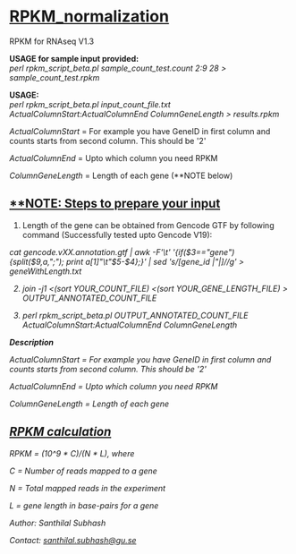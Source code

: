 <h1><u>RPKM_normalization</u></h1>


RPKM for RNAseq V1.3

<b>USAGE for sample input provided:</b> <br><i>perl rpkm_script_beta.pl sample_count_test.count 2:9 28 > sample_count_test.rpkm</i>

<b>USAGE:</b> <br><i>perl rpkm_script_beta.pl input_count_file.txt ActualColumnStart:ActualColumnEnd ColumnGeneLength > results.rpkm</i>


<i>ActualColumnStart</i> = For example you have GeneID in first column and counts starts from second column. This should be '2'

<i>ActualColumnEnd</i> = Upto which column you need RPKM

<i>ColumnGeneLength</i> = Length of each gene (**NOTE below)






<h2><u>**NOTE: Steps to prepare your input</u></h2>


1) Length of the gene can be obtained from Gencode GTF by following command (Successfully tested upto Gencode V19):

<i>cat gencode.vXX.annotation.gtf | awk -F'\t' '{if($3=="gene") {split($9,a,";"); print a[1]"\t"$5-$4};}' | sed 's/[gene_id |"|]//g' > geneWithLength.txt<i>


2) <i>join -j1  <(sort YOUR_COUNT_FILE) <(sort YOUR_GENE_LENGTH_FILE) > OUTPUT_ANNOTATED_COUNT_FILE</i>

3) <i>perl rpkm_script_beta.pl OUTPUT_ANNOTATED_COUNT_FILE ActualColumnStart:ActualColumnEnd ColumnGeneLength</i>

<b>Description</b>

<i>ActualColumnStart</i> = For example you have GeneID in first column and counts starts from second column. This should be '2'

<i>ActualColumnEnd</i> = Upto which column you need RPKM

<i>ColumnGeneLength</i> = Length of each gene




<h2><u>RPKM calculation</u></h2>


RPKM = (10^9 * C)/(N * L), where

C = Number of reads mapped to a gene

N = Total mapped reads in the experiment

L = gene length in base-pairs for a gene


Author: Santhilal Subhash

Contact: santhilal.subhash@gu.se

